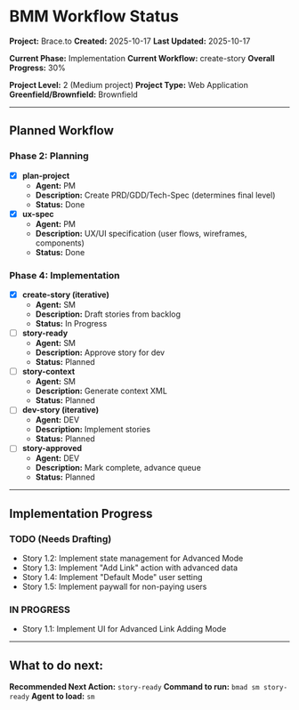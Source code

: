 # BMM Workflow Status

**Project:** Brace.to
**Created:** 2025-10-17
**Last Updated:** 2025-10-17

**Current Phase:** Implementation
**Current Workflow:** create-story
**Overall Progress:** 30%

**Project Level:** 2 (Medium project)
**Project Type:** Web Application
**Greenfield/Brownfield:** Brownfield

---

## Planned Workflow

### Phase 2: Planning

- [x] **plan-project**
  - **Agent:** PM
  - **Description:** Create PRD/GDD/Tech-Spec (determines final level)
  - **Status:** Done
- [x] **ux-spec**
  - **Agent:** PM
  - **Description:** UX/UI specification (user flows, wireframes, components)
  - **Status:** Done

### Phase 4: Implementation

- [x] **create-story (iterative)**
  - **Agent:** SM
  - **Description:** Draft stories from backlog
  - **Status:** In Progress
- [ ] **story-ready**
  - **Agent:** SM
  - **Description:** Approve story for dev
  - **Status:** Planned
- [ ] **story-context**
  - **Agent:** SM
  - **Description:** Generate context XML
  - **Status:** Planned
- [ ] **dev-story (iterative)**
  - **Agent:** DEV
  - **Description:** Implement stories
  - **Status:** Planned
- [ ] **story-approved**
  - **Agent:** DEV
  - **Description:** Mark complete, advance queue
  - **Status:** Planned

---

## Implementation Progress

### TODO (Needs Drafting)

- Story 1.2: Implement state management for Advanced Mode
- Story 1.3: Implement "Add Link" action with advanced data
- Story 1.4: Implement "Default Mode" user setting
- Story 1.5: Implement paywall for non-paying users

### IN PROGRESS

- Story 1.1: Implement UI for Advanced Link Adding Mode

---

## What to do next:

**Recommended Next Action:** `story-ready`
**Command to run:** `bmad sm story-ready`
**Agent to load:** `sm`
